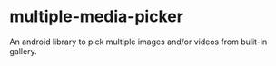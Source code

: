 # multiple-media-picker
An android library to pick multiple images and/or videos from bulit-in gallery.
